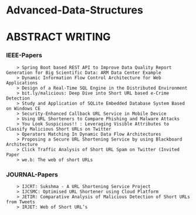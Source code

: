 # Advanced-Data-Structures

# ABSTRACT WRITING

### IEEE-Papers
        > Spring Boot based REST API to Improve Data Quality Report Generation for Big Scientific Data: ARM Data Center Example
        > Dynamic Information Flow Control Architecture for Web Applications
        > Design of a Real-Time SQL Engine in the Distributed Environment
        > bit.ly/malicious: Deep Dive into Short URL based e-Crime Detection
        > Study and Application of SQLite Embedded Database System Based on Windows CE
        > Security-Enhanced Callback URL Service in Mobile Device
        > Using URL Shorteners to Compare Phishing and Malware Attacks
        > You Look Suspicious!! : Leveraging Visible Attributes to Classify Malicious Short URLs on Twitter
        > Operators Matching In Dynamic Data Flow Architectures
        > Proposing a Secure URL Shortening Service by using Blackboard Architecture
        > Click Traffic Analysis of Short URL Spam on Twitter (Invited Paper
        > we.b: The web of short URLs

### JOURNAL-Papers
        > IJCRT: Sukshma - A URL Shortening Service Project
        > IJCSMC: Optimised URL Shortener using Cloud Platform
        > JETIR: Comparative Analysis of Malicious Detection of Short URLs from Tweets
        > IRJET: Web of Short URL’s
